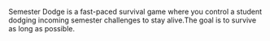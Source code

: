 Semester Dodge is a fast-paced survival game where you control a student dodging incoming semester challenges to stay alive.The goal is to survive as long as possible.
